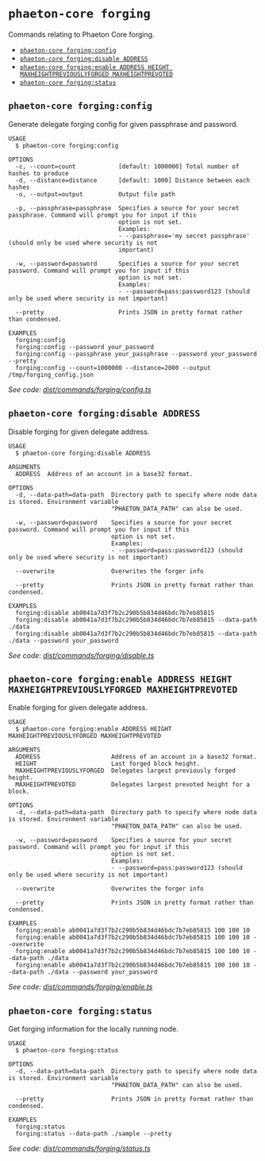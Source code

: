 `phaeton-core forging`
======================

Commands relating to Phaeton Core forging.

* [`phaeton-core forging:config`](#phaeton-core-forgingconfig)
* [`phaeton-core forging:disable ADDRESS`](#phaeton-core-forgingdisable-address)
* [`phaeton-core forging:enable ADDRESS HEIGHT MAXHEIGHTPREVIOUSLYFORGED MAXHEIGHTPREVOTED`](#phaeton-core-forgingenable-address-height-maxheightpreviouslyforged-maxheightprevoted)
* [`phaeton-core forging:status`](#phaeton-core-forgingstatus)

## `phaeton-core forging:config`

Generate delegate forging config for given passphrase and password.

```
USAGE
  $ phaeton-core forging:config

OPTIONS
  -c, --count=count            [default: 1000000] Total number of hashes to produce
  -d, --distance=distance      [default: 1000] Distance between each hashes
  -o, --output=output          Output file path

  -p, --passphrase=passphrase  Specifies a source for your secret passphrase. Command will prompt you for input if this
                               option is not set.
                               Examples:
                               - --passphrase='my secret passphrase' (should only be used where security is not
                               important)

  -w, --password=password      Specifies a source for your secret password. Command will prompt you for input if this
                               option is not set.
                               Examples:
                               - --password=pass:password123 (should only be used where security is not important)

  --pretty                     Prints JSON in pretty format rather than condensed.

EXAMPLES
  forging:config
  forging:config --password your_password
  forging:config --passphrase your_passphrase --password your_password --pretty
  forging:config --count=1000000 --distance=2000 --output /tmp/forging_config.json
```

_See code: [dist/commands/forging/config.ts](https://github.com/Phaeton-Blockchain/plaak-phaeton-core/blob/v0.0.9/dist/commands/forging/config.ts)_

## `phaeton-core forging:disable ADDRESS`

Disable forging for given delegate address.

```
USAGE
  $ phaeton-core forging:disable ADDRESS

ARGUMENTS
  ADDRESS  Address of an account in a base32 format.

OPTIONS
  -d, --data-path=data-path  Directory path to specify where node data is stored. Environment variable
                             "PHAETON_DATA_PATH" can also be used.

  -w, --password=password    Specifies a source for your secret password. Command will prompt you for input if this
                             option is not set.
                             Examples:
                             - --password=pass:password123 (should only be used where security is not important)

  --overwrite                Overwrites the forger info

  --pretty                   Prints JSON in pretty format rather than condensed.

EXAMPLES
  forging:disable ab0041a7d3f7b2c290b5b834d46bdc7b7eb85815
  forging:disable ab0041a7d3f7b2c290b5b834d46bdc7b7eb85815 --data-path ./data
  forging:disable ab0041a7d3f7b2c290b5b834d46bdc7b7eb85815 --data-path ./data --password your_password
```

_See code: [dist/commands/forging/disable.ts](https://github.com/Phaeton-Blockchain/plaak-phaeton-core/blob/v0.0.9/dist/commands/forging/disable.ts)_

## `phaeton-core forging:enable ADDRESS HEIGHT MAXHEIGHTPREVIOUSLYFORGED MAXHEIGHTPREVOTED`

Enable forging for given delegate address.

```
USAGE
  $ phaeton-core forging:enable ADDRESS HEIGHT MAXHEIGHTPREVIOUSLYFORGED MAXHEIGHTPREVOTED

ARGUMENTS
  ADDRESS                    Address of an account in a base32 format.
  HEIGHT                     Last forged block height.
  MAXHEIGHTPREVIOUSLYFORGED  Delegates largest previously forged height.
  MAXHEIGHTPREVOTED          Delegates largest prevoted height for a block.

OPTIONS
  -d, --data-path=data-path  Directory path to specify where node data is stored. Environment variable
                             "PHAETON_DATA_PATH" can also be used.

  -w, --password=password    Specifies a source for your secret password. Command will prompt you for input if this
                             option is not set.
                             Examples:
                             - --password=pass:password123 (should only be used where security is not important)

  --overwrite                Overwrites the forger info

  --pretty                   Prints JSON in pretty format rather than condensed.

EXAMPLES
  forging:enable ab0041a7d3f7b2c290b5b834d46bdc7b7eb85815 100 100 10
  forging:enable ab0041a7d3f7b2c290b5b834d46bdc7b7eb85815 100 100 10 --overwrite
  forging:enable ab0041a7d3f7b2c290b5b834d46bdc7b7eb85815 100 100 10 --data-path ./data
  forging:enable ab0041a7d3f7b2c290b5b834d46bdc7b7eb85815 100 100 10 --data-path ./data --password your_password
```

_See code: [dist/commands/forging/enable.ts](https://github.com/Phaeton-Blockchain/plaak-phaeton-core/blob/v0.0.9/dist/commands/forging/enable.ts)_

## `phaeton-core forging:status`

Get forging information for the locally running node.

```
USAGE
  $ phaeton-core forging:status

OPTIONS
  -d, --data-path=data-path  Directory path to specify where node data is stored. Environment variable
                             "PHAETON_DATA_PATH" can also be used.

  --pretty                   Prints JSON in pretty format rather than condensed.

EXAMPLES
  forging:status
  forging:status --data-path ./sample --pretty
```

_See code: [dist/commands/forging/status.ts](https://github.com/Phaeton-Blockchain/plaak-phaeton-core/blob/v0.0.9/dist/commands/forging/status.ts)_
